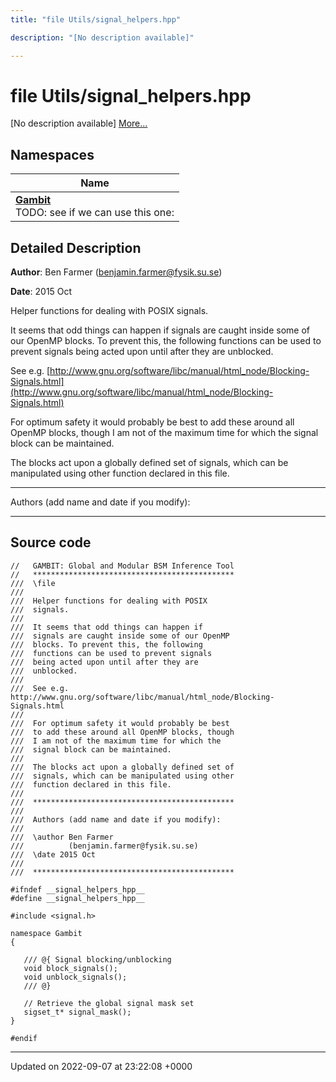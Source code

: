 ```yaml
---
title: "file Utils/signal_helpers.hpp"

description: "[No description available]"

---
```


# file Utils/signal_helpers.hpp

[No description available] [More...](#detailed-description)

## Namespaces

| Name           |
| -------------- |
| **[Gambit](/documentation/code/namespaces/namespacegambit/)** <br>TODO: see if we can use this one:  |

## Detailed Description


**Author**: Ben Farmer ([benjamin.farmer@fysik.su.se](mailto:benjamin.farmer@fysik.su.se)) 

**Date**: 2015 Oct

Helper functions for dealing with POSIX signals.

It seems that odd things can happen if signals are caught inside some of our OpenMP blocks. To prevent this, the following functions can be used to prevent signals being acted upon until after they are unblocked.

See e.g. [http://www.gnu.org/software/libc/manual/html_node/Blocking-Signals.html](http://www.gnu.org/software/libc/manual/html_node/Blocking-Signals.html)

For optimum safety it would probably be best to add these around all OpenMP blocks, though I am not of the maximum time for which the signal block can be maintained.

The blocks act upon a globally defined set of signals, which can be manipulated using other function declared in this file.



------------------

Authors (add name and date if you modify):



------------------




## Source code

```
//   GAMBIT: Global and Modular BSM Inference Tool
//   *********************************************
///  \file
///
///  Helper functions for dealing with POSIX
///  signals.
///
///  It seems that odd things can happen if 
///  signals are caught inside some of our OpenMP 
///  blocks. To prevent this, the following 
///  functions can be used to prevent signals 
///  being acted upon until after they are 
///  unblocked. 
///
///  See e.g. http://www.gnu.org/software/libc/manual/html_node/Blocking-Signals.html
///
///  For optimum safety it would probably be best
///  to add these around all OpenMP blocks, though
///  I am not of the maximum time for which the 
///  signal block can be maintained.
///
///  The blocks act upon a globally defined set of 
///  signals, which can be manipulated using other
///  function declared in this file.
///
///  *********************************************
///
///  Authors (add name and date if you modify):
///   
///  \author Ben Farmer
///          (benjamin.farmer@fysik.su.se)
///  \date 2015 Oct
///
///  *********************************************

#ifndef __signal_helpers_hpp__
#define __signal_helpers_hpp__

#include <signal.h>

namespace Gambit
{

   /// @{ Signal blocking/unblocking
   void block_signals();    
   void unblock_signals();
   /// @}

   // Retrieve the global signal mask set
   sigset_t* signal_mask();
}

#endif
```


-------------------------------

Updated on 2022-09-07 at 23:22:08 +0000
